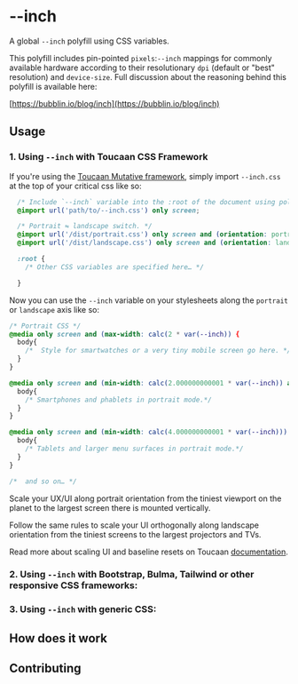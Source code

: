 # --inch

A global `--inch` polyfill using CSS variables.

This polyfill includes pin-pointed `pixels`:`--inch` mappings for commonly available hardware
according to their resolutionary `dpi` (default or "best" resolution) and `device-size`.
Full discussion about the reasoning behind this polyfill is available here:

[https://bubblin.io/blog/inch](https://bubblin.io/blog/inch)

## Usage

### 1. Using `--inch` with Toucaan CSS Framework

If you're using the [Toucaan Mutative framework](https://toucaan.com), simply import `--inch.css`
at the top of your critical css like so:

```css
  /* Include `--inch` variable into the :root of the document using polyfill. */
  @import url('path/to/--inch.css') only screen;

  /* Portrait ⇋ landscape switch. */
  @import url('/dist/portrait.css') only screen and (orientation: portrait);
  @import url('/dist/landscape.css') only screen and (orientation: landscape);

  :root {
    /* Other CSS variables are specified here… */

  }
```

Now you can use the `--inch` variable on your stylesheets along the `portrait` or `landscape` axis
like so:

```css
/* Portrait CSS */
@media only screen and (max-width: calc(2 * var(--inch)) {
  body{
    /*  Style for smartwatches or a very tiny mobile screen go here. */
  }
}

@media only screen and (min-width: calc(2.000000000001 * var(--inch)) and (max-width: calc(4 * var(--inch))) {
  body{
    /* Smartphones and phablets in portrait mode.*/
  }
}

@media only screen and (min-width: calc(4.000000000001 * var(--inch))) and (max-width: calc(8 * var(--inch))) {
  body{
    /* Tablets and larger menu surfaces in portrait mode.*/
  }
}

/* 	and so on… */

```
Scale your UX/UI along portrait orientation from the tiniest viewport
on the planet to the largest screen there is mounted vertically.

Follow the same rules to scale your UI orthogonally along landscape
orientation from the tiniest screens to the largest projectors and TVs.

Read more about scaling UI and baseline resets on Toucaan [documentation](https://www.toucaan.com/docs/introduction).


### 2. Using `--inch` with Bootstrap, Bulma, Tailwind or other responsive CSS frameworks:



### 3. Using `--inch` with generic CSS:

## How does it work

## Contributing

